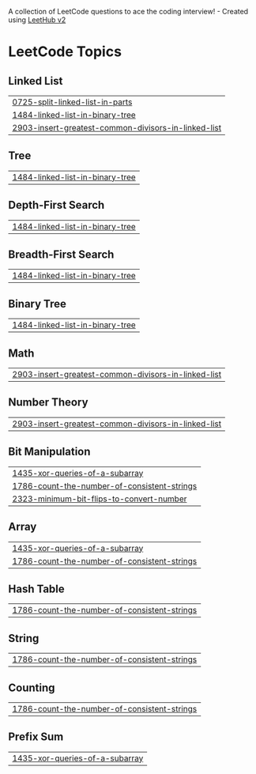 A collection of LeetCode questions to ace the coding interview! - Created using [LeetHub v2](https://github.com/arunbhardwaj/LeetHub-2.0)
<!---LeetCode Topics Start-->
# LeetCode Topics
## Linked List
|  |
| ------- |
| [0725-split-linked-list-in-parts](https://github.com/HarshMehta19/code-challenge/tree/master/0725-split-linked-list-in-parts) |
| [1484-linked-list-in-binary-tree](https://github.com/HarshMehta19/code-challenge/tree/master/1484-linked-list-in-binary-tree) |
| [2903-insert-greatest-common-divisors-in-linked-list](https://github.com/HarshMehta19/code-challenge/tree/master/2903-insert-greatest-common-divisors-in-linked-list) |
## Tree
|  |
| ------- |
| [1484-linked-list-in-binary-tree](https://github.com/HarshMehta19/code-challenge/tree/master/1484-linked-list-in-binary-tree) |
## Depth-First Search
|  |
| ------- |
| [1484-linked-list-in-binary-tree](https://github.com/HarshMehta19/code-challenge/tree/master/1484-linked-list-in-binary-tree) |
## Breadth-First Search
|  |
| ------- |
| [1484-linked-list-in-binary-tree](https://github.com/HarshMehta19/code-challenge/tree/master/1484-linked-list-in-binary-tree) |
## Binary Tree
|  |
| ------- |
| [1484-linked-list-in-binary-tree](https://github.com/HarshMehta19/code-challenge/tree/master/1484-linked-list-in-binary-tree) |
## Math
|  |
| ------- |
| [2903-insert-greatest-common-divisors-in-linked-list](https://github.com/HarshMehta19/code-challenge/tree/master/2903-insert-greatest-common-divisors-in-linked-list) |
## Number Theory
|  |
| ------- |
| [2903-insert-greatest-common-divisors-in-linked-list](https://github.com/HarshMehta19/code-challenge/tree/master/2903-insert-greatest-common-divisors-in-linked-list) |
## Bit Manipulation
|  |
| ------- |
| [1435-xor-queries-of-a-subarray](https://github.com/HarshMehta19/code-challenge/tree/master/1435-xor-queries-of-a-subarray) |
| [1786-count-the-number-of-consistent-strings](https://github.com/HarshMehta19/code-challenge/tree/master/1786-count-the-number-of-consistent-strings) |
| [2323-minimum-bit-flips-to-convert-number](https://github.com/HarshMehta19/code-challenge/tree/master/2323-minimum-bit-flips-to-convert-number) |
## Array
|  |
| ------- |
| [1435-xor-queries-of-a-subarray](https://github.com/HarshMehta19/code-challenge/tree/master/1435-xor-queries-of-a-subarray) |
| [1786-count-the-number-of-consistent-strings](https://github.com/HarshMehta19/code-challenge/tree/master/1786-count-the-number-of-consistent-strings) |
## Hash Table
|  |
| ------- |
| [1786-count-the-number-of-consistent-strings](https://github.com/HarshMehta19/code-challenge/tree/master/1786-count-the-number-of-consistent-strings) |
## String
|  |
| ------- |
| [1786-count-the-number-of-consistent-strings](https://github.com/HarshMehta19/code-challenge/tree/master/1786-count-the-number-of-consistent-strings) |
## Counting
|  |
| ------- |
| [1786-count-the-number-of-consistent-strings](https://github.com/HarshMehta19/code-challenge/tree/master/1786-count-the-number-of-consistent-strings) |
## Prefix Sum
|  |
| ------- |
| [1435-xor-queries-of-a-subarray](https://github.com/HarshMehta19/code-challenge/tree/master/1435-xor-queries-of-a-subarray) |
<!---LeetCode Topics End-->